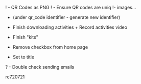 ! - QR Codes as PNG
! - Ensure QR codes are uniq
!- images...
- (under qr_code identifier - generate new identifier)

- Finish downloading activities + Record activities video
- Finish "kits"

- Remove checkbox from home page
- Set to title

? - Double check sending emails


rc720721